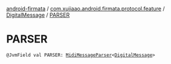 [android-firmata](../../index.md) / [com.xujiaao.android.firmata.protocol.feature](../index.md) / [DigitalMessage](index.md) / [PARSER](./-p-a-r-s-e-r.md)

# PARSER

`@JvmField val PARSER: `[`MidiMessageParser`](../../com.xujiaao.android.firmata.protocol/-midi-message-parser/index.md)`<`[`DigitalMessage`](index.md)`>`